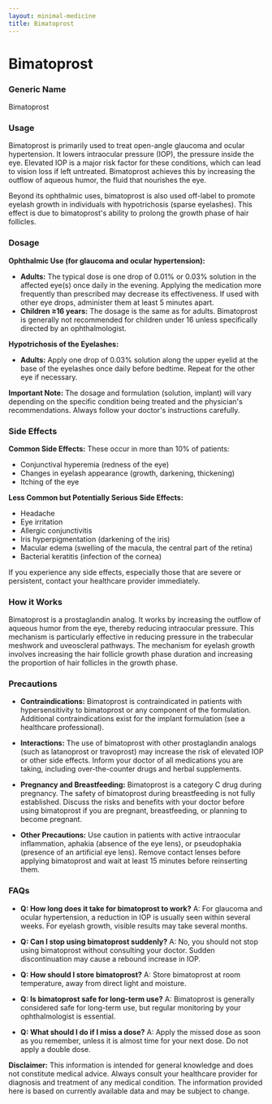 ```yaml
---
layout: minimal-medicine
title: Bimatoprost
---
```


# Bimatoprost
### Generic Name
Bimatoprost

### Usage

Bimatoprost is primarily used to treat open-angle glaucoma and ocular hypertension.  It lowers intraocular pressure (IOP), the pressure inside the eye.  Elevated IOP is a major risk factor for these conditions, which can lead to vision loss if left untreated.  Bimatoprost achieves this by increasing the outflow of aqueous humor, the fluid that nourishes the eye.

Beyond its ophthalmic uses, bimatoprost is also used off-label to promote eyelash growth in individuals with hypotrichosis (sparse eyelashes). This effect is due to bimatoprost's ability to prolong the growth phase of hair follicles.


### Dosage

**Ophthalmic Use (for glaucoma and ocular hypertension):**

* **Adults:**  The typical dose is one drop of 0.01% or 0.03% solution in the affected eye(s) once daily in the evening.  Applying the medication more frequently than prescribed may decrease its effectiveness. If used with other eye drops, administer them at least 5 minutes apart.
* **Children ≥16 years:** The dosage is the same as for adults.  Bimatoprost is generally not recommended for children under 16 unless specifically directed by an ophthalmologist.

**Hypotrichosis of the Eyelashes:**

* **Adults:** Apply one drop of 0.03% solution along the upper eyelid at the base of the eyelashes once daily before bedtime.  Repeat for the other eye if necessary.

**Important Note:**  The dosage and formulation (solution, implant) will vary depending on the specific condition being treated and the physician's recommendations.  Always follow your doctor's instructions carefully.


### Side Effects

**Common Side Effects:**  These occur in more than 10% of patients:

* Conjunctival hyperemia (redness of the eye)
* Changes in eyelash appearance (growth, darkening, thickening)
* Itching of the eye

**Less Common but Potentially Serious Side Effects:**

* Headache
* Eye irritation
* Allergic conjunctivitis
* Iris hyperpigmentation (darkening of the iris)
* Macular edema (swelling of the macula, the central part of the retina)
* Bacterial keratitis (infection of the cornea)


If you experience any side effects, especially those that are severe or persistent, contact your healthcare provider immediately.


### How it Works

Bimatoprost is a prostaglandin analog. It works by increasing the outflow of aqueous humor from the eye, thereby reducing intraocular pressure. This mechanism is particularly effective in reducing pressure in the trabecular meshwork and uveoscleral pathways. The mechanism for eyelash growth involves increasing the hair follicle growth phase duration and increasing the proportion of hair follicles in the growth phase.

### Precautions

* **Contraindications:** Bimatoprost is contraindicated in patients with hypersensitivity to bimatoprost or any component of the formulation.  Additional contraindications exist for the implant formulation (see a healthcare professional).

* **Interactions:**  The use of bimatoprost with other prostaglandin analogs (such as latanoprost or travoprost) may increase the risk of elevated IOP or other side effects.  Inform your doctor of all medications you are taking, including over-the-counter drugs and herbal supplements.

* **Pregnancy and Breastfeeding:** Bimatoprost is a category C drug during pregnancy.  The safety of bimatoprost during breastfeeding is not fully established. Discuss the risks and benefits with your doctor before using bimatoprost if you are pregnant, breastfeeding, or planning to become pregnant.

* **Other Precautions:** Use caution in patients with active intraocular inflammation, aphakia (absence of the eye lens), or pseudophakia (presence of an artificial eye lens).  Remove contact lenses before applying bimatoprost and wait at least 15 minutes before reinserting them.

### FAQs

* **Q: How long does it take for bimatoprost to work?** A: For glaucoma and ocular hypertension, a reduction in IOP is usually seen within several weeks.  For eyelash growth, visible results may take several months.

* **Q: Can I stop using bimatoprost suddenly?** A: No, you should not stop using bimatoprost without consulting your doctor.  Sudden discontinuation may cause a rebound increase in IOP.

* **Q: How should I store bimatoprost?** A: Store bimatoprost at room temperature, away from direct light and moisture.

* **Q: Is bimatoprost safe for long-term use?** A: Bimatoprost is generally considered safe for long-term use, but regular monitoring by your ophthalmologist is essential.

* **Q: What should I do if I miss a dose?** A: Apply the missed dose as soon as you remember, unless it is almost time for your next dose.  Do not apply a double dose.


**Disclaimer:** This information is intended for general knowledge and does not constitute medical advice.  Always consult your healthcare provider for diagnosis and treatment of any medical condition.  The information provided here is based on currently available data and may be subject to change.
